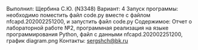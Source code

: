 Выполнил: Щербина С.Ю. (N3348)
Вариант: 4
Запуск программы: необходимо поместить файл code.py вместе с файлом nfcapd.202002251200, и запустить файл code.py
Содержимое: Отчет о лабораторной работе №2, программная реализация на языке программирования Python, файл с данными nfcapd.202002251200, график diagram.png
Контакты: sergshch@bk.ru
